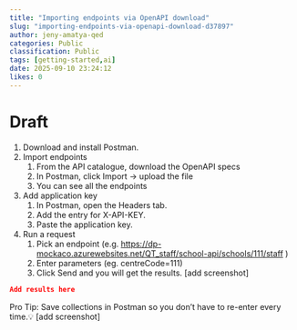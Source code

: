 ```yaml
---
title: "Importing endpoints via OpenAPI download"
slug: "importing-endpoints-via-openapi-download-d37897"
author: jeny-amatya-qed
categories: Public
classification: Public
tags: [getting-started,ai]
date: 2025-09-10 23:24:12 
likes: 0
---
```


# Draft
1. Download and install Postman.
2. Import endpoints
    1. From the API catalogue, download the OpenAPI specs
    2. In Postman, click Import -> upload the file
    3. You can see all the endpoints
3. Add application key
    1. In Postman, open the Headers tab.
    2. Add the entry for X-API-KEY.
    3. Paste the application key.
4. Run a request
    1. Pick an endpoint (e.g. https://dp-mockaco.azurewebsites.net/QT_staff/school-api/schools/111/staff )
    2. Enter parameters (eg. centreCode=111)
    3. Click Send and you will get the results.
[add screenshot]
```json
Add results here
```
 Pro Tip: Save collections in Postman so you don’t have to re-enter every time.💡
[add screenshot]